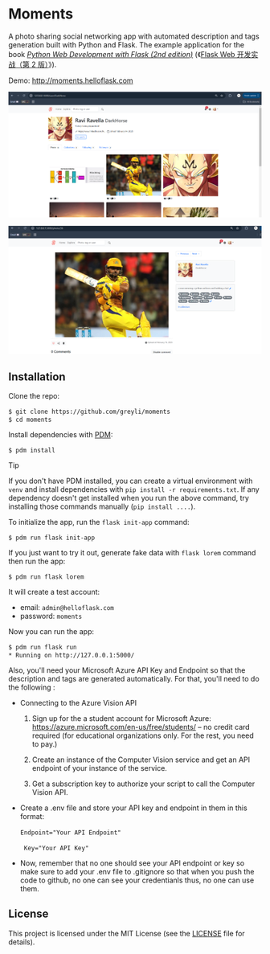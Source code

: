 # Moments

A photo sharing social networking app with automated description and tags generation built with Python and Flask. The example application for the book *[Python Web Development with Flask (2nd edition)](https://helloflask.com/en/book/4)* (《[Flask Web 开发实战（第 2 版）](https://helloflask.com/book/4)》).

Demo: http://moments.helloflask.com

![Screenshot](demo.png)

![Screenshot](snip.png)

## Installation

Clone the repo:

```
$ git clone https://github.com/greyli/moments
$ cd moments
```

Install dependencies with [PDM](https://pdm.fming.dev):

```
$ pdm install
```

> [!TIP]
> If you don't have PDM installed, you can create a virtual environment with `venv` and install dependencies with `pip install -r requirements.txt`. If any dependency doesn't get installed when you run the above command, try installing those commands manually (`pip install ....`).

To initialize the app, run the `flask init-app` command:

```
$ pdm run flask init-app
```

If you just want to try it out, generate fake data with `flask lorem` command then run the app:

```
$ pdm run flask lorem
```

It will create a test account:

* email: `admin@helloflask.com`
* password: `moments`

Now you can run the app:

```
$ pdm run flask run
* Running on http://127.0.0.1:5000/
```

Also, you'll need your Microsoft Azure API Key and Endpoint so that the description and tags are generated automatically. For that, you'll need to do the following :

* Connecting to the Azure Vision API
    1. Sign up for the a student account for Microsoft Azure: https://azure.microsoft.com/en-us/free/students/ – no credit card required (for educational organizations only. For the rest, you need to pay.)

    2. Create an instance of the Computer Vision service and get an API endpoint of your instance of the service.

    3. Get a subscription key to authorize your script to call the Computer Vision API.

* Create a .env file and store your API key and endpoint in them in this format:

    `Endpoint="Your API Endpoint"`

   ` Key="Your API Key"`

* Now, remember that no one should see your API endpoint or key so make sure to add your .env file to .gitignore so that when you push the code to github, no one can see your credentianls thus, no one can use them.
## License

This project is licensed under the MIT License (see the
[LICENSE](LICENSE) file for details).
